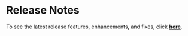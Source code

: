 # Release Notes

To see the latest release features, enhancements, and fixes, click [**here**](https://github.com/egovernments/DIVOC/releases).
